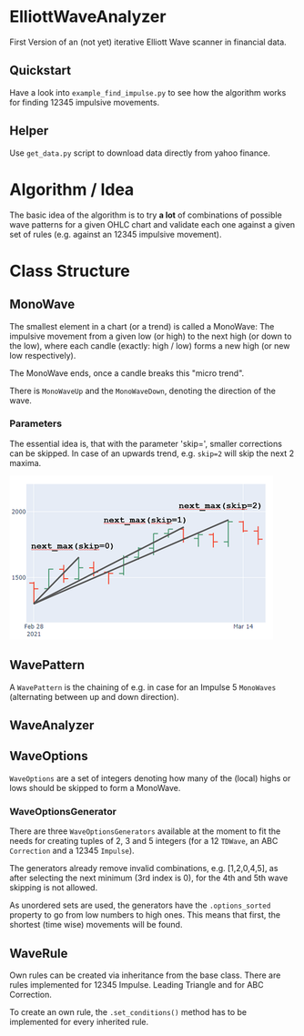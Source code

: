 
# ElliottWaveAnalyzer
First Version of an (not yet) iterative Elliott Wave scanner in financial data.

## Quickstart
Have a look into `example_find_impulse.py` to see how the algorithm works for finding 12345 impulsive movements.

## Helper
Use `get_data.py` script to download data directly from yahoo finance.

# Algorithm / Idea
The basic idea of the algorithm is to try **a lot** of combinations of possible wave
patterns for a given OHLC chart and validate each one against a given
set of rules (e.g. against an 12345 impulsive movement).

# Class Structure
## MonoWave
The smallest element in a chart (or a trend) is called a MonoWave: 
The impulsive movement from a given low (or high) to the next high 
(or down to the low), where each candle (exactly: high / low) 
forms a new high (or new low respectively). 

The MonoWave ends, once a candle breaks this "micro trend".

There is `MonoWaveUp` and the `MonoWaveDown`, denoting the direction of the wave.

### Parameters
The essential idea is, that with the parameter 'skip=', smaller corrections can be skipped. In case of an upwards trend, 
e.g. `skip=2` will skip the next 2 maxima.

![](doc/img/monowave_skip.png)

## WavePattern
A `WavePattern` is the chaining of e.g. in case for an Impulse 5 `MonoWaves` (alternating between up and down direction).

## WaveAnalyzer

## WaveOptions
`WaveOptions` are a set of integers denoting how many of the (local) highs or lows should be
skipped to form a MonoWave.

### WaveOptionsGenerator
There are three `WaveOptionsGenerators` available at the moment to fit the needs for creating
tuples of 2, 3 and 5 integers (for a 12 `TDWave`, an ABC `Correction` and a 12345 `Impulse`).

The generators already remove invalid combinations, e.g. [1,2,0,4,5], as after selecting the next minimum (3rd index is 0), for the 4th and 5th wave skipping is not allowed.

As unordered sets are used, the generators have the `.options_sorted` property to go from low numbers to high ones. This means that
first, the shortest (time wise) movements will be found.

## WaveRule
Own rules can be created via inheritance from the base class. There are rules
implemented for 12345 Impulse. Leading Triangle and for ABC Correction.

To create an own rule, the `.set_conditions()` method has to be implemented for every inherited rule.

